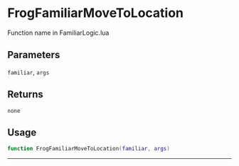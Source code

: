 # FrogFamiliarMoveToLocation
Function name in FamiliarLogic.lua
## Parameters
`familiar`, `args`
## Returns
`none`
## Usage
```lua
function FrogFamiliarMoveToLocation(familiar, args)
```
---
